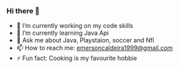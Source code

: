 ### Hi there 👋

- 🔭 I’m currently working on my code skills
- 🌱 I’m currently learning Java Api 
- 💬 Ask me about Java, Playstaion, soccer and Nfl
- 📫 How to reach me: emersoncaldeira1999@gmail.com
- ⚡ Fun fact: Cooking is my favourite hobbie
